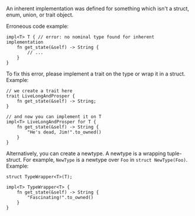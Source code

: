 An inherent implementation was defined for something which isn't a struct,
enum, union, or trait object.

Erroneous code example:

```compile_fail,E0118
impl<T> T { // error: no nominal type found for inherent implementation
    fn get_state(&self) -> String {
        // ...
    }
}
```

To fix this error, please implement a trait on the type or wrap it in a struct.
Example:

```
// we create a trait here
trait LiveLongAndProsper {
    fn get_state(&self) -> String;
}

// and now you can implement it on T
impl<T> LiveLongAndProsper for T {
    fn get_state(&self) -> String {
        "He's dead, Jim!".to_owned()
    }
}
```

Alternatively, you can create a newtype. A newtype is a wrapping tuple-struct.
For example, `NewType` is a newtype over `Foo` in `struct NewType(Foo)`.
Example:

```
struct TypeWrapper<T>(T);

impl<T> TypeWrapper<T> {
    fn get_state(&self) -> String {
        "Fascinating!".to_owned()
    }
}
```
